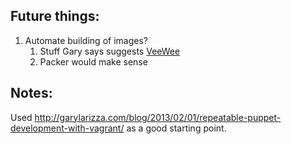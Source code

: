 ## Future things:

1. Automate building of images?
	1. Stuff Gary says suggests [VeeWee](https://github.com/jedi4ever/veewee)
	1. Packer would make sense

## Notes: 

Used http://garylarizza.com/blog/2013/02/01/repeatable-puppet-development-with-vagrant/ as a good starting point.
